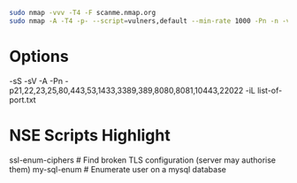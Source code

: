 

```bash
sudo nmap -vvv -T4 -F scanme.nmap.org
sudo nmap -A -T4 -p- --script=vulners,default --min-rate 1000 -Pn -n -v scanme.nmap.org
```

# Options

-sS
-sV
-A
-Pn
-p21,22,23,25,80,443,53,1433,3389,389,8080,8081,10443,22022
-iL list-of-port.txt

# NSE Scripts Highlight

ssl-enum-ciphers  #  Find broken TLS configuration (server may authorise them)
my-sql-enum   # Enumerate user on a mysql database
